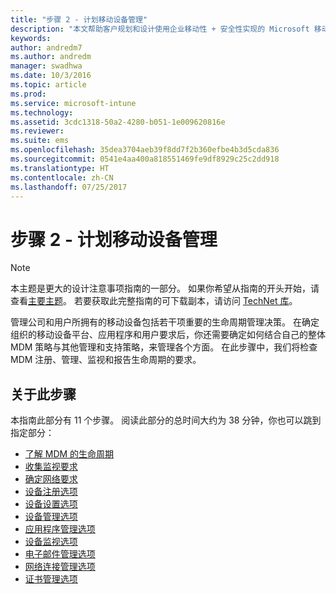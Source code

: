 ```yaml
---
title: "步骤 2 - 计划移动设备管理"
description: "本文帮助客户规划和设计使用企业移动性 + 安全性实现的 Microsoft 移动设备管理实施方案。"
keywords: 
author: andredm7
ms.author: andredm
manager: swadhwa
ms.date: 10/3/2016
ms.topic: article
ms.prod: 
ms.service: microsoft-intune
ms.technology: 
ms.assetid: 3cdc1318-50a2-4280-b051-1e009620816e
ms.reviewer: 
ms.suite: ems
ms.openlocfilehash: 35dea3704aeb39f8dd7f2b360efbe4b3d5cda836
ms.sourcegitcommit: 0541e4aa400a818551469fe9df8929c25c2dd918
ms.translationtype: HT
ms.contentlocale: zh-CN
ms.lasthandoff: 07/25/2017
---
```

# <a name="step-2---plan-for-mobile-device-management"></a>步骤 2 - 计划移动设备管理

>[!NOTE]
>本主题是更大的设计注意事项指南的一部分。 如果你希望从指南的开头开始，请查看[主要主题](mdm-design-considerations-guide.md)。 若要获取此完整指南的可下载副本，请访问 [TechNet 库](https://gallery.technet.microsoft.com/Mobile-Device-Management-7d401582)。

管理公司和用户所拥有的移动设备包括若干项重要的生命周期管理决策。 在确定组织的移动设备平台、应用程序和用户要求后，你还需要确定如何结合自己的整体 MDM 策略与其他管理和支持策略，来管理各个方面。 在此步骤中，我们将检查 MDM 注册、管理、监视和报告生命周期的要求。

## <a name="about-this-step"></a>关于此步骤

本指南此部分有 11 个步骤。 阅读此部分的总时间大约为 38 分钟，你也可以跳到指定部分：

- [了解 MDM 的生命周期](mdm-understand-mdm-lifecycle.md)
- [收集监视要求](mdm-gather-monitoring-requirements.md)
- [确定网络要求](mdm-determine-network-requirements.md)
- [设备注册选项](mdm-device-enrollment-options.md)
- [设备设置选项](mdm-device-provisioning-options.md)
- [设备管理选项](mdm-device-management-options.md)
- [应用程序管理选项](mdm-application-management-options.md)
- [设备监视选项](mdm-device-monitoring-options.md)
- [电子邮件管理选项](mdm-email-management-options.md)
- [网络连接管理选项](mdm-network-connectivity-management-options.md)
- [证书管理选项](mdm-certificate-management-options.md)
